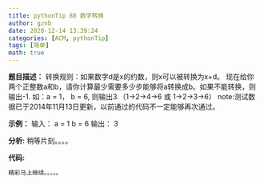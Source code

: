 ```yaml
---
title: pythonTip 88 数字转换
author: gznb
date: 2020-12-14 13:39:24
categories: [ACM, pythonTip]
tags: [简单]
math: true
---
```


**题目描述：**
转换规则：如果数字d是x的约数，则x可以被转换为x+d。
现在给你两个正整数a和b，请你计算最少需要多少步能够将a转换成b。如果不能转换，则输出-1.
如：a = 1， b = 6, 则输出3.（1→2→4→6 或 1→2→3→6）
note:测试数据已于2014年11月13日更新，以前通过的代码不一定能够再次通过。

**示例：**
输入：
a = 1
b = 6
输出：
3


**分析:**
稍等片刻。。。。

**代码:**
```python
精彩马上继续。。。。。
```
